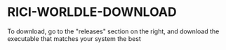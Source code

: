 # RICI-WORLDLE-DOWNLOAD

 To download, go to the "releases" section on the right, and download the executable that matches your system the best
